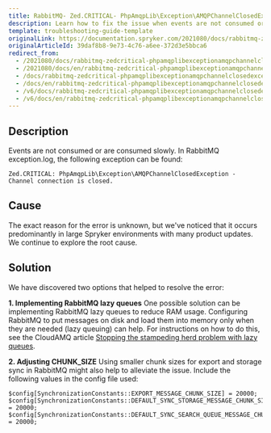 ```yaml
---
title: RabbitMQ- Zed.CRITICAL- PhpAmqpLib\Exception\AMQPChannelClosedException - Channel connection is closed
description: Learn how to fix the issue when events are not consumed or are consumed slowly.
template: troubleshooting-guide-template
originalLink: https://documentation.spryker.com/2021080/docs/rabbitmq-zedcritical-phpamqplibexceptionamqpchannelclosedexception-channel-connection-is-closed
originalArticleId: 39daf8b8-9e73-4c76-a6ee-372d3e5bbca6
redirect_from:
  - /2021080/docs/rabbitmq-zedcritical-phpamqplibexceptionamqpchannelclosedexception-channel-connection-is-closed
  - /2021080/docs/en/rabbitmq-zedcritical-phpamqplibexceptionamqpchannelclosedexception-channel-connection-is-closed
  - /docs/rabbitmq-zedcritical-phpamqplibexceptionamqpchannelclosedexception-channel-connection-is-closed
  - /docs/en/rabbitmq-zedcritical-phpamqplibexceptionamqpchannelclosedexception-channel-connection-is-closed
  - /v6/docs/rabbitmq-zedcritical-phpamqplibexceptionamqpchannelclosedexception-channel-connection-is-closed
  - /v6/docs/en/rabbitmq-zedcritical-phpamqplibexceptionamqpchannelclosedexception-channel-connection-is-closed
---
```


## Description
Events are not consumed or are consumed slowly. In RabbitMQ exception.log, the following exception can be found:

```
Zed.CRITICAL: PhpAmqpLib\Exception\AMQPChannelClosedException - Channel connection is closed.
```

## Cause
The exact reason for the error is unknown, but we've noticed that it occurs predominantly in large Spryker environments with many product updates.  We continue to explore the root cause.

## Solution
We have discovered two options that helped to resolve the error:

**1. Implementing RabbitMQ lazy queues**
One possible solution can be implementing RabbitMQ lazy queues to reduce RAM usage.
Configuring RabbitMQ to put messages on disk and load them into memory only when they are needed (lazy queuing) can help. For instructions on how to do this, see the CloudAMQ article [Stopping the stampeding herd problem with lazy queues](https://www.cloudamqp.com/blog/2017-07-05-solving-the-thundering-herd-problem-with-lazy-queues.html).

**2.  Adjusting CHUNK_SIZE**
Using smaller chunk sizes for export and storage sync in RabbitMQ might also help to alleviate the issue. Include the following values in the config file used:
```
$config[SynchronizationConstants::EXPORT_MESSAGE_CHUNK_SIZE] = 20000;
$config[SynchronizationConstants::DEFAULT_SYNC_STORAGE_MESSAGE_CHUNK_SIZE] = 20000;
$config[SynchronizationConstants::DEFAULT_SYNC_SEARCH_QUEUE_MESSAGE_CHUNK_SIZE] = 20000;
```
